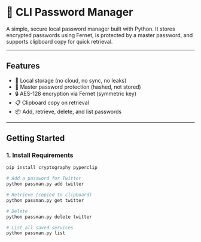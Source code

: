 # 🔐 CLI Password Manager

A simple, secure local password manager built with Python. It stores encrypted passwords using Fernet, is protected by a master password, and supports clipboard copy for quick retrieval.

---

## Features

- 💾 Local storage (no cloud, no sync, no leaks)
- 🔐 Master password protection (hashed, not stored)
- 🔒 AES-128 encryption via Fernet (symmetric key)
- 📋 Clipboard copy on retrieval
- 📦 Add, retrieve, delete, and list passwords

---

## Getting Started

### 1. Install Requirements

```bash
pip install cryptography pyperclip

# Add a password for Twitter
python passman.py add twitter

# Retrieve (copied to clipboard)
python passman.py get twitter

# Delete
python passman.py delete twitter

# List all saved services
python passman.py list

